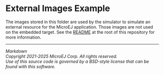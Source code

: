 # External Images Example

The images stored in this folder are used by the simulator to simulate an external resource for the MicroEJ application. 
Those images are not used on the embedded target. See the [README](../../README.md) at the root of this repository for more information.

---
_Markdown_   
_Copyright 2021-2025 MicroEJ Corp. All rights reserved._  
_Use of this source code is governed by a BSD-style license that can be found with this software._  